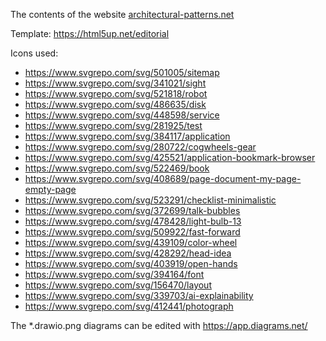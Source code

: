 The contents of the website [architectural-patterns.net](https://architectural-patterns.net)

Template: https://html5up.net/editorial

Icons used:

* https://www.svgrepo.com/svg/501005/sitemap
* https://www.svgrepo.com/svg/341021/sight
* https://www.svgrepo.com/svg/521818/robot
* https://www.svgrepo.com/svg/486635/disk
* https://www.svgrepo.com/svg/448598/service
* https://www.svgrepo.com/svg/281925/test
* https://www.svgrepo.com/svg/384117/application
* https://www.svgrepo.com/svg/280722/cogwheels-gear
* https://www.svgrepo.com/svg/425521/application-bookmark-browser
* https://www.svgrepo.com/svg/522469/book
* https://www.svgrepo.com/svg/408689/page-document-my-page-empty-page
* https://www.svgrepo.com/svg/523291/checklist-minimalistic
* https://www.svgrepo.com/svg/372699/talk-bubbles
* https://www.svgrepo.com/svg/478428/light-bulb-13
* https://www.svgrepo.com/svg/509922/fast-forward
* https://www.svgrepo.com/svg/439109/color-wheel
* https://www.svgrepo.com/svg/428292/head-idea
* https://www.svgrepo.com/svg/403919/open-hands
* https://www.svgrepo.com/svg/394164/font
* https://www.svgrepo.com/svg/156470/layout
* https://www.svgrepo.com/svg/339703/ai-explainability
* https://www.svgrepo.com/svg/412441/photograph

The *.drawio.png diagrams can be edited with https://app.diagrams.net/
